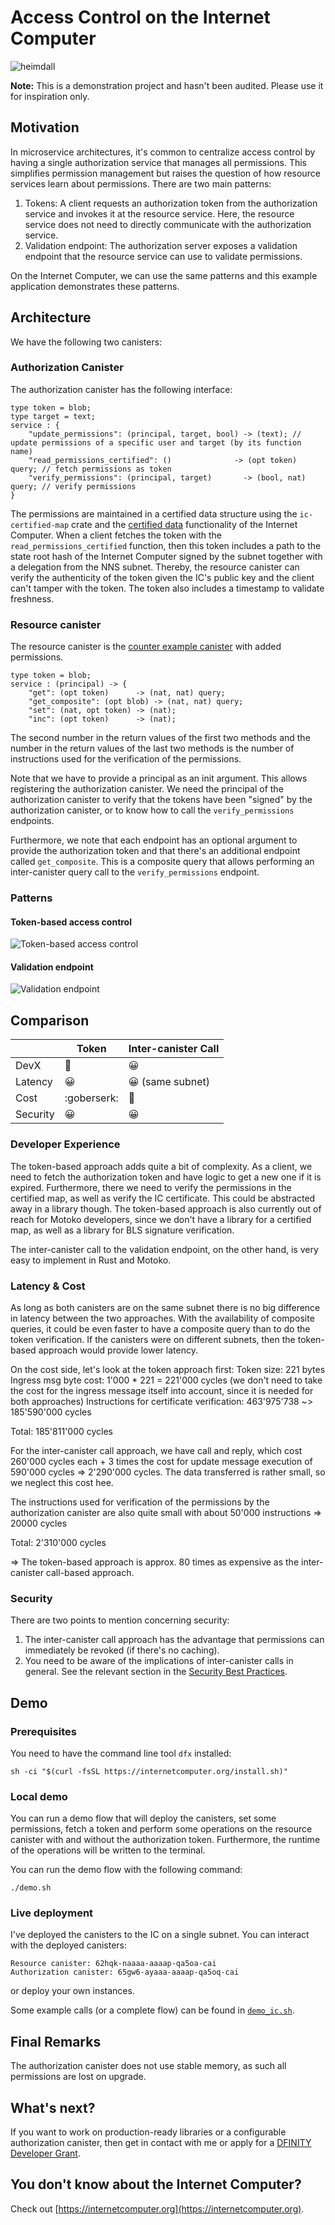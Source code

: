 # Access Control on the Internet Computer

![heimdall](./assets/icy_heimdall.png)


**Note:** This is a demonstration project and hasn't been audited. Please use it for inspiration only.

## Motivation

In microservice architectures, it's common to centralize access control by having a single authorization service that manages all permissions. This simplifies permission management but raises the question of how resource services learn about permissions. There are two main patterns:

1) Tokens: A client requests an authorization token from the authorization service and invokes it at the resource service. Here, the resource service does not need to directly communicate with the authorization service.
2) Validation endpoint: The authorization server exposes a validation endpoint that the resource service can use to validate permissions.


On the Internet Computer, we can use the same patterns and this example application demonstrates these patterns.

## Architecture

We have the following two canisters:

### Authorization Canister

The authorization canister has the following interface:

```
type token = blob;
type target = text;
service : {
    "update_permissions": (principal, target, bool) -> (text); // update permissions of a specific user and target (by its function name)
    "read_permissions_certified": ()              -> (opt token) query; // fetch permissions as token
    "verify_permissions": (principal, target)       -> (bool, nat) query; // verify permissions
}
```

The permissions are maintained in a certified data structure using the `ic-certified-map` crate and the [certified data](https://internetcomputer.org/how-it-works/response-certification/) functionality of the Internet Computer. When a client fetches the token with the `read_permissions_certified` function, then this token includes a path to the state root hash of the Internet Computer signed by the subnet together with a delegation from the NNS subnet. Thereby, the resource canister can verify the authenticity of the token given the IC's public key and the client can't tamper with the token.
The token also includes a timestamp to validate freshness. 
 

### Resource canister

The resource canister is the [counter example canister](https://github.com/dfinity/examples/tree/master/rust/counter) with added permissions.

```
type token = blob;
service : (principal) -> {
    "get": (opt token)      -> (nat, nat) query;
    "get_composite": (opt blob) -> (nat, nat) query;
    "set": (nat, opt token) -> (nat);
    "inc": (opt token)      -> (nat);
```

The second number in the return values of the first two methods and the number in the return values of the last two methods is the number of instructions used for the verification of the permissions.

Note that we have to provide a principal as an init argument. This allows registering the authorization canister. We need the principal of the authorization canister to verify that the tokens have been "signed" by the authorization canister, or to know how to call the `verify_permissions` endpoints.

Furthermore, we note that each endpoint has an optional argument to provide the authorization token and that there's an additional endpoint called `get_composite`. This is a composite query that allows performing an inter-canister query call to the `verify_permissions` endpoint.


### Patterns

#### Token-based access control

![Token-based access control](./assets/access_control_token.png)

#### Validation endpoint

![Validation endpoint](./assets/access_control_intercanister.png)

## Comparison


|          |           Token          |       Inter-canister Call      |
|----------|--------------------------|--------------------------------|
| DevX     |  :thinking:	          |       :grinning:	           |
| Latency  |  :grinning:	          |       :grinning: (same subnet) |
| Cost     |  :goberserk:             |    :slightly_smiling_face:   |
| Security |  :grinning:              |       :grinning:               |

### Developer Experience

The token-based approach adds quite a bit of complexity. As a client, we need to fetch the authorization token and have logic to get a new one if it is expired. Furthermore, there we need to verify the permissions in the certified map, as well as verify the IC certificate. This could be abstracted away in a library though. The token-based approach is also currently out of reach for Motoko developers, since we don't have a library for a certified map, as well as a library for BLS signature verification.

The inter-canister call to the validation endpoint, on the other hand, is very easy to implement in Rust and Motoko.

### Latency & Cost

As long as both canisters are on the same subnet there is no big difference in latency between the two approaches. With the availability of composite queries, it could be even faster to have a composite query than to do the token verification.
If the canisters were on different subnets, then the token-based approach would provide lower latency.

On the cost side, let's look at the token approach first: 
Token size: 221 bytes
Ingress msg byte cost: 1'000 * 221 = 221'000 cycles (we don't need to take the cost for the ingress message itself into account, since it is needed for both approaches)
Instructions for certificate verification: 463'975'738 ~> 185'590'000 cycles

Total: 185'811'000 cycles

For the inter-canister call approach, we have call and reply, which cost 260'000 cycles each + 3 times the cost for update message execution of 590'000 cycles => 2'290'000 cycles.
The data transferred is rather small, so we neglect this cost hee.

The instructions used for verification of the permissions by the authorization canister are also quite small with about 50'000 instructions => 20000 cycles

Total: 2'310'000 cycles

=> The token-based approach is approx. 80 times as expensive as the inter-canister call-based approach.

### Security

 There are two points to mention concerning security:
 1) The inter-canister call approach has the advantage that permissions can immediately be revoked (if there's no caching).
 2) You need to be aware of the implications of inter-canister calls in general. See the relevant section in the [Security Best Practices](https://internetcomputer.org/docs/current/references/security/rust-canister-development-security-best-practices#inter-canister-calls-and-rollbacks).

## Demo

### Prerequisites

You need to have the command line tool `dfx` installed:


```
sh -ci "$(curl -fsSL https://internetcomputer.org/install.sh)"

```

### Local demo

You can run a demo flow that will deploy the canisters, set some permissions, fetch a token and perform some operations on the resource canister with and without the authorization token. Furthermore, the runtime of the operations will be written to the terminal.

You can run the demo flow with the following command:

```
./demo.sh
```

### Live deployment

I've deployed the canisters to the IC on a single subnet. You can interact with the deployed canisters:

```
Resource canister: 62hqk-naaaa-aaaap-qa5oa-cai
Authorization canister: 65gw6-ayaaa-aaaap-qa5oq-cai
```
or deploy your own instances.

Some example calls (or a complete flow) can be found in [`demo_ic.sh`](/demo_ic.sh).


## Final Remarks

The authorization canister does not use stable memory, as such all permissions are lost on upgrade.


## What's next?

If you want to work on production-ready libraries or a configurable authorization canister, then get in contact with me or apply for a [DFINITY Developer Grant](https://dfinity.org/grants).

## You don't know about the Internet Computer?

Check out [https://internetcomputer.org](https://internetcomputer.org).





